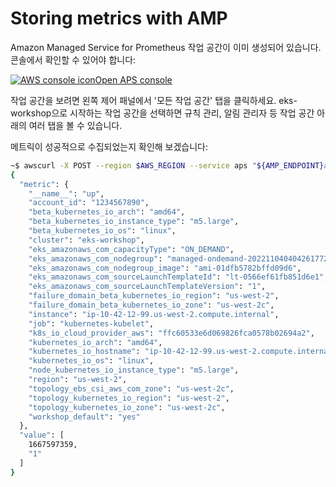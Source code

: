 # Storing metrics with AMP

Amazon Managed Service for Prometheus 작업 공간이 이미 생성되어 있습니다. 콘솔에서 확인할 수 있어야 합니다:

[![AWS console icon](https://eksworkshop.com/img/services/aps.png)Open APS console](https://console.aws.amazon.com/prometheus/home#/workspaces)

작업 공간을 보려면 왼쪽 제어 패널에서 '모든 작업 공간' 탭을 클릭하세요. eks-workshop으로 시작하는 작업 공간을 선택하면 규칙 관리, 알림 관리자 등 작업 공간 아래의 여러 탭을 볼 수 있습니다.

메트릭이 성공적으로 수집되었는지 확인해 보겠습니다:

```bash
~$ awscurl -X POST --region $AWS_REGION --service aps "${AMP_ENDPOINT}api/v1/query?query=up" | jq '.data.result[1]'
{
  "metric": {
    "__name__": "up",
    "account_id": "1234567890",
    "beta_kubernetes_io_arch": "amd64",
    "beta_kubernetes_io_instance_type": "m5.large",
    "beta_kubernetes_io_os": "linux",
    "cluster": "eks-workshop",
    "eks_amazonaws_com_capacityType": "ON_DEMAND",
    "eks_amazonaws_com_nodegroup": "managed-ondemand-2022110404042617720000001b",
    "eks_amazonaws_com_nodegroup_image": "ami-01dfb5782bffd09d6",
    "eks_amazonaws_com_sourceLaunchTemplateId": "lt-0566ef61fb851d6e1",
    "eks_amazonaws_com_sourceLaunchTemplateVersion": "1",
    "failure_domain_beta_kubernetes_io_region": "us-west-2",
    "failure_domain_beta_kubernetes_io_zone": "us-west-2c",
    "instance": "ip-10-42-12-99.us-west-2.compute.internal",
    "job": "kubernetes-kubelet",
    "k8s_io_cloud_provider_aws": "ffc60533e6d069826fca0578b02694a2",
    "kubernetes_io_arch": "amd64",
    "kubernetes_io_hostname": "ip-10-42-12-99.us-west-2.compute.internal",
    "kubernetes_io_os": "linux",
    "node_kubernetes_io_instance_type": "m5.large",
    "region": "us-west-2",
    "topology_ebs_csi_aws_com_zone": "us-west-2c",
    "topology_kubernetes_io_region": "us-west-2",
    "topology_kubernetes_io_zone": "us-west-2c",
    "workshop_default": "yes"
  },
  "value": [
    1667597359,
    "1"
  ]
}
```

